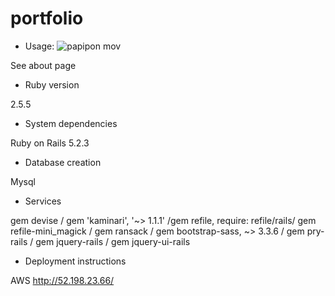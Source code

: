 # portfolio

* Usage:
![papipon mov](https://user-images.githubusercontent.com/50140667/62032494-c4183b80-b224-11e9-92fe-ff48f8c3fdbd.gif)

See about page

* Ruby version

2.5.5

* System dependencies

Ruby on Rails 5.2.3


* Database creation

Mysql

* Services 

gem devise / gem 'kaminari', '~> 1.1.1' /gem refile, require: refile/rails/ gem refile-mini_magick / gem ransack / gem bootstrap-sass, ~> 3.3.6 / gem pry-rails / gem jquery-rails / gem jquery-ui-rails

* Deployment instructions

AWS
http://52.198.23.66/
